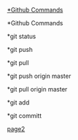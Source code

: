 [*Github Commands](https://kevpro718.github.io/Learning-Journal/GithubCommands)

*Github Commands


*git status

*git push

*git pull

*git push origin master

*git pull origin master

*git add

*git committ

[page2](README.md)
